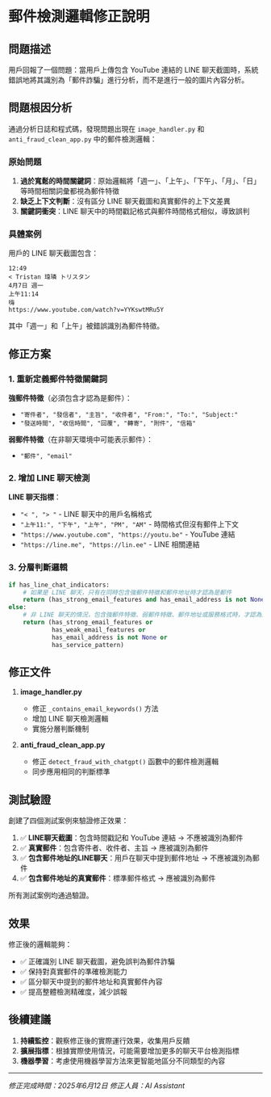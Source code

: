 # 郵件檢測邏輯修正說明

## 問題描述

用戶回報了一個問題：當用戶上傳包含 YouTube 連結的 LINE 聊天截圖時，系統錯誤地將其識別為「郵件詐騙」進行分析，而不是進行一般的圖片內容分析。

## 問題根因分析

通過分析日誌和程式碼，發現問題出現在 `image_handler.py` 和 `anti_fraud_clean_app.py` 中的郵件檢測邏輯：

### 原始問題
1. **過於寬鬆的時間關鍵詞**：原始邏輯將「週一」、「上午」、「下午」、「月」、「日」等時間相關詞彙都視為郵件特徵
2. **缺乏上下文判斷**：沒有區分 LINE 聊天截圖和真實郵件的上下文差異
3. **關鍵詞衝突**：LINE 聊天中的時間戳記格式與郵件時間格式相似，導致誤判

### 具體案例
用戶的 LINE 聊天截圖包含：
```
12:49
< Tristan 瑋璘 トリスタン
4月7日 週一
上午11:14
嗨
https://www.youtube.com/watch?v=YYKswtMRu5Y
```

其中「週一」和「上午」被錯誤識別為郵件特徵。

## 修正方案

### 1. 重新定義郵件特徵關鍵詞

**強郵件特徵**（必須包含才認為是郵件）：
- `"寄件者", "發信者", "主旨", "收件者", "From:", "To:", "Subject:"`
- `"發送時間", "收信時間", "回覆", "轉寄", "附件", "信箱"`

**弱郵件特徵**（在非聊天環境中可能表示郵件）：
- `"郵件", "email"`

### 2. 增加 LINE 聊天檢測

**LINE 聊天指標**：
- `"< ", "> "` - LINE 聊天中的用戶名稱格式
- `"上午11:", "下午", "上午", "PM", "AM"` - 時間格式但沒有郵件上下文
- `"https://www.youtube.com", "https://youtu.be"` - YouTube 連結
- `"https://line.me", "https://lin.ee"` - LINE 相關連結

### 3. 分層判斷邏輯

```python
if has_line_chat_indicators:
    # 如果是 LINE 聊天，只有在同時包含強郵件特徵和郵件地址時才認為是郵件
    return (has_strong_email_features and has_email_address is not None)
else:
    # 非 LINE 聊天的情況，包含強郵件特徵、弱郵件特徵、郵件地址或服務格式時，才認為是郵件
    return (has_strong_email_features or 
            has_weak_email_features or
            has_email_address is not None or 
            has_service_pattern)
```

## 修正文件

1. **image_handler.py**
   - 修正 `_contains_email_keywords()` 方法
   - 增加 LINE 聊天檢測邏輯
   - 實施分層判斷機制

2. **anti_fraud_clean_app.py**
   - 修正 `detect_fraud_with_chatgpt()` 函數中的郵件檢測邏輯
   - 同步應用相同的判斷標準

## 測試驗證

創建了四個測試案例來驗證修正效果：

1. ✅ **LINE聊天截圖**：包含時間戳記和 YouTube 連結 → 不應被識別為郵件
2. ✅ **真實郵件**：包含寄件者、收件者、主旨 → 應被識別為郵件  
3. ✅ **包含郵件地址的LINE聊天**：用戶在聊天中提到郵件地址 → 不應被識別為郵件
4. ✅ **包含郵件地址的真實郵件**：標準郵件格式 → 應被識別為郵件

所有測試案例均通過驗證。

## 效果

修正後的邏輯能夠：
- ✅ 正確識別 LINE 聊天截圖，避免誤判為郵件詐騙
- ✅ 保持對真實郵件的準確檢測能力
- ✅ 區分聊天中提到的郵件地址和真實郵件內容
- ✅ 提高整體檢測精確度，減少誤報

## 後續建議

1. **持續監控**：觀察修正後的實際運行效果，收集用戶反饋
2. **擴展指標**：根據實際使用情況，可能需要增加更多的聊天平台檢測指標
3. **機器學習**：考慮使用機器學習方法來更智能地區分不同類型的內容

---
*修正完成時間：2025年6月12日*
*修正人員：AI Assistant* 